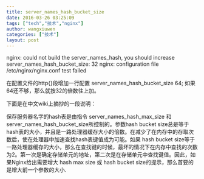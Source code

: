 ```yaml
---
title: server_names_hash_bucket_size
date: 2016-03-26 03:25:09
tags: ["tech","技术","nginx"]
author: wangxiuwen
categories: ["技术"]
layout: post
---
```




nginx:  could not build the server_names_hash, you should increase server_names_hash_bucket_size: 32
nginx: configuration file /etc/nginx/nginx.conf test failed

在配置文件的http{}段增加一行配置 
server_names_hash_bucket_size 64; 
如果64还不够，那么就按32的倍数往上加。 

下面是在中文wiki上摘抄的一段说明： 

保存服务器名字的hash表是由指令 server_names_hash_max_size 和 server_names_hash_bucket_size所控制的。参数hash bucket size总是等于hash表的大小，并且是一路处理器缓存大小的倍数。在减少了在内存中的存取次数后，使在处理器中加速查找hash表键值成为可能。如果 hash bucket size等于一路处理器缓存的大小，那么在查找键的时候，最坏的情况下在内存中查找的次数为2。第一次是确定存储单元的地址，第二次是在存储单元中查找键值。因此，如果Nginx给出需要增大 hash max size 或 hash bucket size的提示，那么首要的是增大前一个参数的大小.
